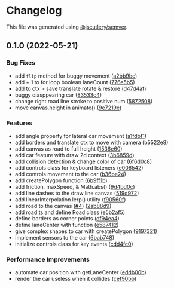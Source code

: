 # Changelog

This file was generated using [@jscutlery/semver](https://github.com/jscutlery/semver).

## 0.1.0 (2022-05-21)

### Bug Fixes

* add `flip` method for buggy movement ([a2bb9bc](https://github.com/lloydlobo/mononom-web-apps/commit/a2bb9bca5092186eb4a22e66080758c321513732))
* add + 1 to for loop boolean laneCount ([776e5b5](https://github.com/lloydlobo/mononom-web-apps/commit/776e5b5025386857f116a232cdeabffbc173fb8b))
* add to ctx > save translate rotate & restore ([d47d4af](https://github.com/lloydlobo/mononom-web-apps/commit/d47d4afa62b322a6356b209bed0c629be80abdff))
* buggy diasppearing car ([83533c4](https://github.com/lloydlobo/mononom-web-apps/commit/83533c464d8d790dcf503e4402c46dacd2f979b2))
* change right road line stroke to positive num ([5872508](https://github.com/lloydlobo/mononom-web-apps/commit/5872508196faef728d68dc37875d0642bf3f38e1))
* move canvas.height in animate() ([9e7219e](https://github.com/lloydlobo/mononom-web-apps/commit/9e7219e32a8fbeed95c648130f293c35847d5f99))

### Features

* add angle property for lateral car movement ([a1fdbf1](https://github.com/lloydlobo/mononom-web-apps/commit/a1fdbf1eea6f8938aeec0eef83d496b040231487))
* add borders and translate ctx to move with camera ([b5522e8](https://github.com/lloydlobo/mononom-web-apps/commit/b5522e8bb03c2195900171cdbd900e103ad50cbd))
* add canvas as road to full height ([1536e60](https://github.com/lloydlobo/mononom-web-apps/commit/1536e604163c28314cf9820b3b301ed7af244e47))
* add car feature with draw 2d context ([3b6859d](https://github.com/lloydlobo/mononom-web-apps/commit/3b6859db316b24e9627021398287354b60478a38))
* add collision detection & change color of car ([6f6d0c8](https://github.com/lloydlobo/mononom-web-apps/commit/6f6d0c8f23c0435dc364f7fe9f359af6ebd493c2))
* add controls class for keyboard listeners ([e006542](https://github.com/lloydlobo/mononom-web-apps/commit/e006542d9c8a0cd967725a15b77ff1c423eeb53c))
* add controls movement to the car ([b36be24](https://github.com/lloydlobo/mononom-web-apps/commit/b36be242974ca2979b145e05d3eecca400adb8df))
* add createPolygon function ([6b9ff1b](https://github.com/lloydlobo/mononom-web-apps/commit/6b9ff1b96d1d5eab194d67c7f6ebb51316e99c4b))
* add friction, maxSpeed, & Math.abs() ([9d4bd0c](https://github.com/lloydlobo/mononom-web-apps/commit/9d4bd0cb0f1c6b13a6294da8e7160269c9108a1c))
* add line dashes to the draw line canvas ([519d972](https://github.com/lloydlobo/mononom-web-apps/commit/519d9721203337c50717693d9b75dab5277f85e9))
* add linearInterpolation lerp() utility ([f90560f](https://github.com/lloydlobo/mononom-web-apps/commit/f90560f48b2a2f8071099949b50d9eb826fe7d07))
* add road to the canvas ([#4](https://github.com/lloydlobo/mononom-web-apps/issues/4)) ([2ab88d9](https://github.com/lloydlobo/mononom-web-apps/commit/2ab88d9e535779dc79d9402850268b5e5370600a))
* add road.ts and define Road class ([e5b2af5](https://github.com/lloydlobo/mononom-web-apps/commit/e5b2af500d88ace948a0fd45ead8e585ebfbb334))
* define borders as corner points ([df94ea4](https://github.com/lloydlobo/mononom-web-apps/commit/df94ea4dc2c691a01fa125013e9f2efdf22dc05b))
* define laneCenter with function ([e587412](https://github.com/lloydlobo/mononom-web-apps/commit/e587412a0bb1c155c09afcf552a5cf1d94ded83a))
* give complex shapes to car with createPolygon ([9197321](https://github.com/lloydlobo/mononom-web-apps/commit/9197321aadab9886454690e356e3c83e239e3d6e))
* implement sensors to the car ([6bab748](https://github.com/lloydlobo/mononom-web-apps/commit/6bab74882808f7ae90d80f8fb39805f4509478e6))
* initialize controls class for key events ([cdd4fc0](https://github.com/lloydlobo/mononom-web-apps/commit/cdd4fc0365735b6ed1bd8cd1037b811fdf8eada2))

### Performance Improvements

* automate car position with getLaneCenter ([eddb00b](https://github.com/lloydlobo/mononom-web-apps/commit/eddb00b380f0e981f7bae7632e3ff4395c5173c7))
* render the car useless when it collides ([cef90bb](https://github.com/lloydlobo/mononom-web-apps/commit/cef90bbe98ff2d6bdd412accb042b5d173c9e72a))
